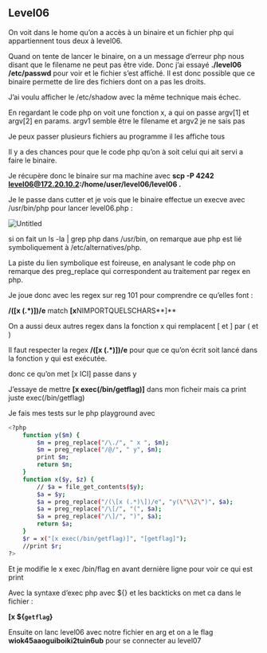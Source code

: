 ## Level06

On voit dans le home qu’on a accès à un binaire et un fichier php qui appartiennent tous deux à level06.

Quand on tente de lancer le binaire, on a un message d’erreur php nous disant que le filename ne peut pas être vide. Donc j’ai essayé **./level06 /etc/passwd** pour voir et le fichier s’est affiché. Il est donc possible que ce binaire permette de lire des fichiers dont on a pas les droits.

J’ai voulu afficher le /etc/shadow avec la même technique mais échec.

En regardant le code php on voit une fonction x, a qui on passe argv[1] et argv[2] en params. argv1 semble être le filename et argv2 je ne sais pas

Je peux passer plusieurs fichiers au programme il les affiche tous

Il y a des chances pour que le code php qu’on à soit celui qui ait servi a faire le binaire.

Je récupère donc le binaire sur ma machine avec **scp -P 4242 [level06@172.20.10.2](mailto:level06@172.20.10.2):/home/user/level06/level06 .**

Je le passe dans cutter et je vois que le binaire effectue un execve avec /usr/bin/php pour lancer level06.php :

![Untitled](./resources/screenshots/Untitled%207.png)

si on fait un ls -la | grep php dans /usr/bin, on remarque aue php est lié symboliquement à /etc/alternatives/php.

La piste du lien symbolique est foireuse, en analysant le code php on remarque des preg_replace qui correspondent au traitement par regex en php.

Je joue donc avec les regex sur reg 101 pour comprendre ce qu’elles font :

**/(\[x (.*)\])/e** match **[x**NIMPORTQUELSCHARS**]**

On a aussi deux autres regex dans la fonction x qui remplacent [ et ] par ( et )

Il faut respecter la regex **/(\[x (.*)\])/e** pour que ce qu’on écrit soit lancé dans la fonction y qui est exécutée.

donc ce qu’on met [x ICI] passe dans y

J’essaye de mettre **[x exec(/bin/getflag)]** dans mon ficheir mais ca print juste exec(/bin/getflag)

Je fais mes tests sur le php playground avec

```bash
<?php
    function y($m) { 
        $m = preg_replace("/\./", " x ", $m);
        $m = preg_replace("/@/", " y", $m); 
        print $m;
        return $m; 
    }
    function x($y, $z) { 
        // $a = file_get_contents($y); 
        $a = $y;
        $a = preg_replace("/(\[x (.*)\])/e", "y(\"\\2\")", $a); 
        $a = preg_replace("/\[/", "(", $a); 
        $a = preg_replace("/\]/", ")", $a); 
        return $a; 
    }
    $r = x("[x exec(/bin/getflag)]", "[getflag]"); 
    //print $r;
?>
```

Et je modifie le x exec /bin/flag en avant dernière ligne pour voir ce qui est print

Avec la syntaxe d’exec php avec ${} et les backticks on met ca dans le fichier :

**[x ${``getflag``}**

Ensuite on lanc level06 avec notre fichier en arg et on a le flag **wiok45aaoguiboiki2tuin6ub** pour se connecter au level07 